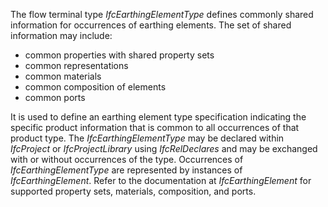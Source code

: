 The flow terminal type _IfcEarthingElementType_ defines commonly shared information for occurrences of earthing elements. The set of shared information may include:

* common properties with shared property sets
* common representations
* common materials
* common composition of elements
* common ports

It is used to define an earthing element type specification indicating the specific product information that is common to all occurrences of that product type. The _IfcEarthingElementType_ may be declared within _IfcProject_ or _IfcProjectLibrary_ using _IfcRelDeclares_ and may be exchanged with or without occurrences of the type. Occurrences of _IfcEarthingElementType_ are represented by instances of _IfcEarthingElement_. Refer to the documentation at _IfcEarthingElement_ for supported property sets, materials, composition, and ports.
